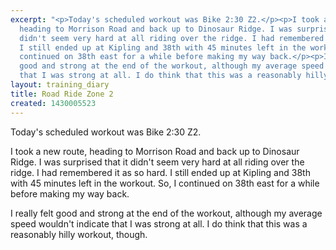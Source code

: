 ```yaml
---
excerpt: "<p>Today's scheduled workout was Bike 2:30 Z2.</p><p>I took a new route,
  heading to Morrison Road and back up to Dinosaur Ridge. I was surprised that it
  didn't seem very hard at all riding over the ridge. I had remembered it as so hard.
  I still ended up at Kipling and 38th with 45 minutes left in the workout. So, I
  continued on 38th east for a while before making my way back.</p><p>I really felt
  good and strong at the end of the workout, although my average speed wouldn't indicate
  that I was strong at all. I do think that this was a reasonably hilly workout, though.</p>"
layout: training_diary
title: Road Ride Zone 2
created: 1430005523
---
```

<p>Today's scheduled workout was Bike 2:30 Z2.</p><p>I took a new route, heading to Morrison Road and back up to Dinosaur Ridge. I was surprised that it didn't seem very hard at all riding over the ridge. I had remembered it as so hard. I still ended up at Kipling and 38th with 45 minutes left in the workout. So, I continued on 38th east for a while before making my way back.</p><p>I really felt good and strong at the end of the workout, although my average speed wouldn't indicate that I was strong at all. I do think that this was a reasonably hilly workout, though.</p>
